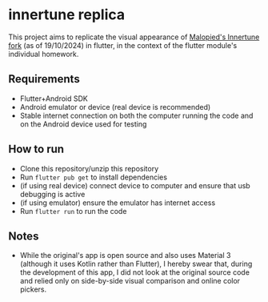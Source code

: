 # innertune replica

This project aims to replicate the visual appearance of [Malopied's Innertune fork](https://github.com/Malopieds/InnerTune) (as of 19/10/2024) in flutter, in the context of the flutter module's individual homework.

## Requirements

* Flutter+Android SDK
* Android emulator or device (real device is recommended)
* Stable internet connection on both the computer running the code and on the Android device used for testing

## How to run

* Clone this repository/unzip this repository
* Run ```flutter pub get``` to install dependencies
* (if using real device) connect device to computer and ensure that usb debugging is active
* (if using emulator) ensure the emulator has internet access
* Run ```flutter run``` to run the code

## Notes

* While the original's app is open source and also uses Material 3 (although it uses Kotlin rather than Flutter), I hereby swear that, during the development of this app, I did not look at the original source code and relied only on side-by-side visual comparison and online color pickers.